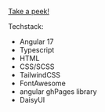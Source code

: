 [Take a peek!](https://luc-siat.github.io/)

Techstack:
-  Angular 17
-  Typescript
-  HTML
-  CSS/SCSS
-  TailwindCSS
-  FontAwesome
-  angular ghPages library
-  DaisyUI
